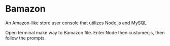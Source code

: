 # Bamazon
An Amazon-like store user console that utilizes Node.js and MySQL

Open terminal make way to Bamazon file.
Enter Node then customer.js, then follow the prompts.


